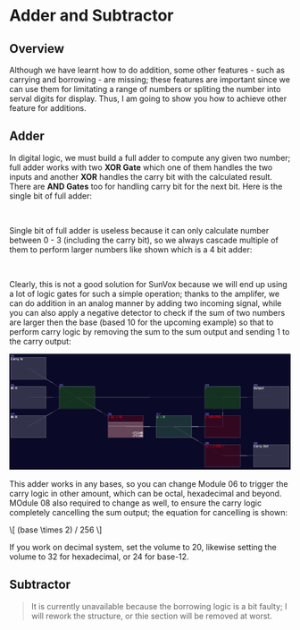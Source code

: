 # Adder and Subtractor

## Overview

Although we have learnt how to do addition, some other features - such as carrying and borrowing - are missing; these features are important since we can use them for limitating a range of numbers or spliting the number into serval digits for display. Thus, I am going to show you how to achieve other feature for additions.

## Adder

In digital logic, we must build a full adder to compute any given two number; full adder works with two **XOR Gate** which one of them handles the two inputs and another **XOR** handles the carry bit with the calculated result. There are **AND Gates** too for handling carry bit for the next bit. Here is the single bit of full adder:

<object data="../apps/circuitjs/circuitjs.html?ctz=CQAgjCAMB0l3BWc0FwCwCY0HYEA4cEMElURTJyBTAWjDACgwE1w1WNsMRPveoeAhExYgAzGIBsPBNLSSOsgd0rCA7jy6buYyBy2QGG3fp1TtUI+PNhJlfrcqHj5rPa1vLG-p59YvFhj+YOw8-s4WjoHhVhh4eOBxIPKsYEkR9HzxbBzZGaGZIHiUhRHF4GlF9kpl1dIhitL5qQWVDQGF7YVxCREpiQn97RES9QCcOnrgEwEm05OmAf3E0ggzK5bMJQVJPQPKQiKUo+DYcgqnTYKqItxDduQzUfaHADI5YanSQaxOIABmAEMADYAZyo5Es73KG1sMiulCBYIhSEM7262Thez+SPBkMMtm4a24UUkWii3AAJlQgQBXYEAFxowKolPAAicsEYhMefCUZL53xA1LpjOZrPZfxgkEYAHMQALwA9JJiHk4GPLFRsVQkNuqgA
" width="100%" height="500vh"></object><br>

Single bit of full adder is useless because it can only calculate number between 0 - 3 (including the carry bit), so we always cascade multiple of them to perform larger numbers like shown which is a 4 bit adder:

<object data="../apps/circuitjs/circuitjs.html?ctz=CQAgjCAMB0l3BWcMBMcUHYMGZIA4UA2ATmIxAUgoqoQFMBaMMAKAEIQATOgMwEMArgBsALlBABBADQAhKQGEQAZSkAdAM6KAxgPUiA9gFsNQ-QHMAllvDNVAR1sA7ZpHuQwqx+4933nsH6+Hs5w9gGe7q4Orl6B4bFRoY4saHggKAiEIHhUACxgWTni3PzCYlSQLADuINgIKDYNuXCNUNUgzVTMTS1gGFmVNZ3g-en4IwPtqRNjaZgNg7PpGA0ZWfNtQy0ozR0tuLmbe1TYhGnDudgLU+OXq+P1aYvTB0vDi8OvL5CHi3UNp3O+zOR3+6V2wx2FXaFyubzhz1u20yxyO00e6RRGL+9WyeVyaSKOPu5wJS2JtVOHTJ2CpFNyhEOuTJDN+7TBuWIWWZ5y5bQAMpjCl0UISKuJ+EJ1HRqJVBWtWmBRa1xZLpbKWPKUdMlXNxqq+FKZUg5ULwSK5rsDUaNVqsrSsrrKQMJYb1SbNWbAeBld7re6BWbWT7zozxFQ1cbAwrOY7lbHwyBIxqCk0yUUEEq8ekuLxBKIGEI6JxwImYO4WKnqXq0pmSTmSvmRIXi6XxeXWFWec6KFmHQ282UWyWIO3YJ3CGnQ4c6x0ww1G0OiyOy+PK5Pqx0+bOEwvBwXl23w2uzL2GhnmdnoafZ+jL9Nr2eewhL-3Hzuwy+mWH31mE1+txdSppgVaZ8nWfVc1KURwxScYFX7cCeyoRcYOhECUWDJDgxQ-dyjaIA
" width="100%" height="650vh"></object><br>

Clearly, this is not a good solution for SunVox because we will end up using a lot of logic gates for such a simple operation; thanks to the amplifer, we can do addition in an analog manner by adding two incoming signal, while you can also apply a negative detector to check if the sum of two numbers are larger then the base (based 10 for the upcoming example) so that to perform carry logic by removing the sum to the sum output and sending 1 to the carry output:

![dec adder](../images/combination_circuits/decimal_adder.png)

This adder works in any bases, so you can change Module 06 to trigger the carry logic in other amount, which can be octal, hexadecimal and beyond. MOdule 08 also required to change as well, to ensure the carry logic completely cancelling the sum output; the equation for cancelling is shown:

\\[ (base \times 2) / 256 \\]

If you work on decimal system, set the volume to 20, likewise setting the volume to 32 for hexadecimal, or 24 for base-12.

## Subtractor

> It is currently unavailable because the borrowing logic is a bit faulty; I will rework the structure, or thie section will be removed at worst.

<!--
Instead of carrying, borrowing is required for subtraction, which doesn't exist for digital logic due to a clever trick. 

In SunVox, subtraction is done by summing two signals while one of them is inverted. Once the sum of two signal is negative, the signal trigger the negative detector for borrowing. The borrower takes 10 from the right digit, and decrease the value by one for the next subtractor. With the borrowed value, it sums with the subtraction result to return the finalized result.

![dec subtactor](../images/combination_circuits/dec_subtractor.png)

However, there is a tricky part for the most significant digit; since we can't indefinitely borrow the digits, we must end the result with the correct answer; thus we must do the following:

- Result of the correct negative numebr in positive
- Switch on a Negative indicator

It is easy to switch on the negative indicator, as we can just take the reading at the last borrow out; as long as it is true, the number must be in negative. The number offset is a bit tricky though, as for the most significant digit, you need to add the amount of base - 1, while add the amount of base for other digits, for reveting the borrowing logic: 

![dec subtactor full](../images/combination_circuits/dec_subtractor_full_framed.png)

The reason for the weird magic number is cased by the borrower. for example, if you subtract 0 with 11, you don't get -11, but 89. The ones is explainable, as it is borrowed from the left digit, with an extra of 10; because the most significant digit has loan a one to the following digit, it is reduced by 1, but because it has 

## Conclusion
You have learnt how to carry and borrow number in addition and subtraction, which is convient for display and calculate very large number wihout worrying the floating point error. For the next chapter, you will learn how to covert analog signal into digital.
-->

